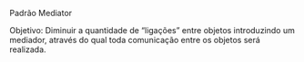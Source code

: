 Padrão Mediator

Objetivo: Diminuir a quantidade de “ligações” entre objetos introduzindo um mediador, através do qual toda comunicação entre os objetos será realizada.
